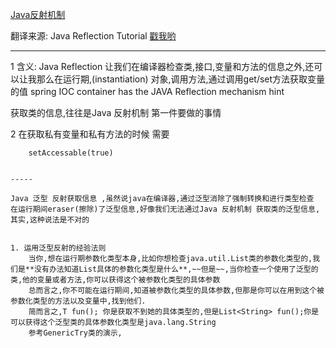 [Java反射机制](http://wiki.jikexueyuan.com/project/java-reflection/)

翻译来源: Java Reflection Tutorial  [戳我哟](http://tutorials.jenkov.com/java-reflection/index.html)

-----

1 含义: Java Reflection 让我们在编译器检查类,接口,变量和方法的信息之外,还可以让我那么在运行期,(instantiation)
对象,调用方法,通过调用get/set方法获取变量的值
spring IOC container has the JAVA Reflection mechanism hint

获取类的信息,往往是Java 反射机制 第一件要做的事情


2  在获取私有变量和私有方法的时候 需要
~~~
    setAccessable(true)


-----

Java 泛型 反射获取信息 ,虽然说java在编译器,通过泛型消除了强制转换和进行类型检查
在运行期间eraser(擦除)了泛型信息,好像我们无法通过Java 反射机制 获取类的泛型信息,其实,这种说法是不对的


1. 运用泛型反射的经验法则
    当你,想在运行期参数化类型本身,比如你想检查java.util.List类的参数化类型的,我们是**没有办法知道List具体的参数化类型是什么**,~~但是~~,当你检查一个使用了泛型的类,他的变量或者方法,你可以获得这个被参数化类型的具体参数
    总而言之,你不可能在运行期间,知道被参数化类型的具体参数,但那是你可以在用到这个被参数化类型的方法以及变量中,找到他们.
    简而言之,T fun(); 你是获取不到她的具体类型的,但是List<String> fun();你是可以获得这个泛型类的具体参数化类型是java.lang.String
    参考GenericTry类的演示,
